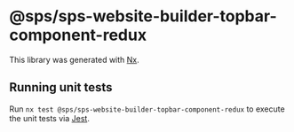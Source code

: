 # @sps/sps-website-builder-topbar-component-redux

This library was generated with [Nx](https://nx.dev).

## Running unit tests

Run `nx test @sps/sps-website-builder-topbar-component-redux` to execute the unit tests via [Jest](https://jestjs.io).
